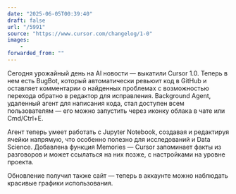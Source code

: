 ```yaml
---
date: "2025-06-05T00:39:40"
draft: false
url: "/5991"
source: "https://www.cursor.com/changelog/1-0"
images:
    -
forwarded_from: ""
---
```


Сегодня урожайный день на AI новости — выкатили Cursor 1.0. Теперь в нем есть BugBot, который автоматически ревьюит код в GitHub и оставляет комментарии о найденных проблемах с возможностью перехода обратно в редактор для исправления. Background Agent, удаленный агент для написания кода, стал доступен всем пользователям — его можно запустить через иконку облака в чате или Cmd/Ctrl+E.

Агент теперь умеет работать с Jupyter Notebook, создавая и редактируя ячейки напрямую, что особенно полезно для исследований и Data Science. Добавлена функция Memories — Cursor запоминает факты из разговоров и может ссылаться на них позже, с настройками на уровне проекта.

Обновление получил также сайт — теперь в аккаунте можно наблюдать красивые графики использования.
